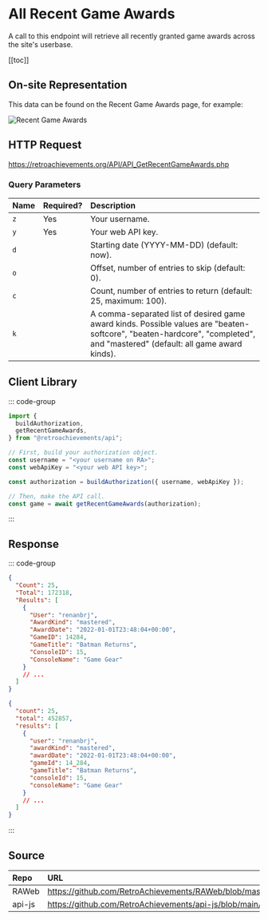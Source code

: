 <script setup>
import SampleRequest from '../components/SampleRequest.vue';
</script>

# All Recent Game Awards

A call to this endpoint will retrieve all recently granted game awards across the site's userbase.

[[toc]]

## On-site Representation

This data can be found on the Recent Game Awards page, for example:

![Recent Game Awards](/recent-game-awards.png)

## HTTP Request

<SampleRequest httpVerb="GET">https://retroachievements.org/API/API_GetRecentGameAwards.php</SampleRequest>

### Query Parameters

| Name | Required? | Description                                                                                                                                                                |
| :--- | :-------- | :------------------------------------------------------------------------------------------------------------------------------------------------------------------------- |
| `z`  | Yes       | Your username.                                                                                                                                                             |
| `y`  | Yes       | Your web API key.                                                                                                                                                          |
| `d`  |           | Starting date (YYYY-MM-DD) (default: now).                                                                                                                                 |
| `o`  |           | Offset, number of entries to skip (default: 0).                                                                                                                            |
| `c`  |           | Count, number of entries to return (default: 25, maximum: 100).                                                                                                            |
| `k`  |           | A comma-separated list of desired game award kinds. Possible values are "beaten-softcore", "beaten-hardcore", "completed", and "mastered" (default: all game award kinds). |

## Client Library

::: code-group

```ts [NodeJS]
import {
  buildAuthorization,
  getRecentGameAwards,
} from "@retroachievements/api";

// First, build your authorization object.
const username = "<your username on RA>";
const webApiKey = "<your web API key>";

const authorization = buildAuthorization({ username, webApiKey });

// Then, make the API call.
const game = await getRecentGameAwards(authorization);
```

:::

## Response

::: code-group

```json [HTTP Response]
{
  "Count": 25,
  "Total": 172318,
  "Results": [
    {
      "User": "renanbrj",
      "AwardKind": "mastered",
      "AwardDate": "2022-01-01T23:48:04+00:00",
      "GameID": 14284,
      "GameTitle": "Batman Returns",
      "ConsoleID": 15,
      "ConsoleName": "Game Gear"
    }
    // ...
  ]
}
```

```json [NodeJS]
{
  "count": 25,
  "total": 452857,
  "results": [
    {
      "user": "renanbrj",
      "awardKind": "mastered",
      "awardDate": "2022-01-01T23:48:04+00:00",
      "gameId": 14_284,
      "gameTitle": "Batman Returns",
      "consoleId": 15,
      "consoleName": "Game Gear"
    }
    // ...
  ]
}
```

:::

## Source

| Repo   | URL                                                                                           |
| :----- | :-------------------------------------------------------------------------------------------- |
| RAWeb  | https://github.com/RetroAchievements/RAWeb/blob/master/public/API/API_GetRecentGameAwards.php |
| api-js | https://github.com/RetroAchievements/api-js/blob/main/src/feed/getRecentGameAwards.ts         |
